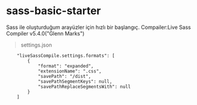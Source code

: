 # sass-basic-starter
Sass ile oluşturduğum arayüzler için hızlı bir başlangıç.
Compailer:Live Sass Compiler v5.4.0("Glenn Marks")
> settings.json
```
    "liveSassCompile.settings.formats": [
        {
            "format": "expanded",
            "extensionName": ".css",
            "savePath": "/dist",
            "savePathSegmentKeys": null,
            "savePathReplaceSegmentsWith": null
        }
    ]
```
